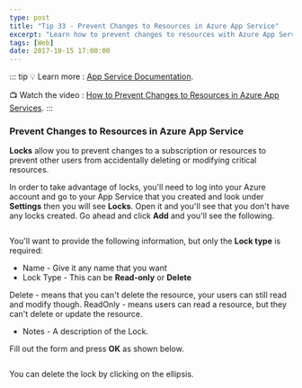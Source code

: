 ```yaml
---
type: post
title: "Tip 33 - Prevent Changes to Resources in Azure App Service"
excerpt: "Learn how to prevent changes to resources with Azure App Service"
tags: [Web]
date: 2017-10-15 17:00:00
---
```


::: tip
:bulb: Learn more : [App Service Documentation](https://docs.microsoft.com/azure/app-service?WT.mc_id=docs-azuredevtips-azureappsdev).

:tv: Watch the video : [How to Prevent Changes to Resources in Azure App Services](https://www.youtube.com/watch?v=AScLxYSHbrU&list=PLLasX02E8BPCNCK8Thcxu-Y-XcBUbhFWC&index=27?WT.mc_id=youtube-azuredevtips-azureappsdev).
:::

### Prevent Changes to Resources in Azure App Service

**Locks** allow you to prevent changes to a subscription or resources to prevent other users from accidentally deleting or modifying critical resources.


In order to take advantage of locks, you'll need to log into your Azure account and go to your App Service that you created and look under **Settings** then you will see **Locks**. Open it and you'll see that you don't have any locks created. Go ahead and click **Add** and you'll see the following.

<img :src="$withBase('/files/locksblog1.png')">

You'll want to provide the following information, but only the **Lock type** is required:

* Name - Give it any name that you want
* Lock Type - This can be **Read-only** or **Delete**

Delete - means that you can't delete the resource, your users can still read and modify though.
ReadOnly - means users can read a resource, but they can't delete or update the resource.

* Notes - A description of the Lock.

Fill out the form and press **OK** as shown below.

<img :src="$withBase('/files/locksblog2.png')">

You can delete the lock by clicking on the ellipsis.

<img :src="$withBase('/files/locksblog3.png')">

